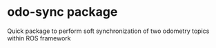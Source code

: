 # odo-sync package
Quick package to perform soft synchronization of two odometry topics within ROS framework
